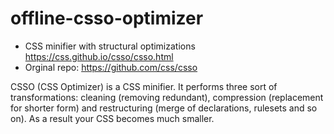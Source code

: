 # offline-csso-optimizer
* CSS minifier with structural optimizations https://css.github.io/csso/csso.html
* Orginal repo: https://github.com/css/csso

CSSO (CSS Optimizer) is a CSS minifier. It performs three sort of transformations: cleaning (removing redundant), compression (replacement for shorter form) and restructuring (merge of declarations, rulesets and so on). As a result your CSS becomes much smaller. 


